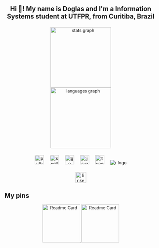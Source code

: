 <h2 align="center">Hi 👋! My name is Doglas and I'm a Information Systems student at UTFPR, from Curitiba, Brazil</h2>

###

<div align="center">
  <img src="https://github-readme-stats.vercel.app/api?username=DoglasRocha&show_icons=true&theme=dark" height="200" alt="stats graph"  />
  <br>
  <img src="https://github-readme-stats.vercel.app/api/top-langs/?username=DoglasRocha&theme=dark&hide=Jupyter%20Notebook&langs_count=8&layout=compact" height="200" alt="languages graph"  />
</div>

###

<div align="center">
  <img src="https://cdn.jsdelivr.net/gh/devicons/devicon/icons/python/python-original.svg" height="30" alt="python logo"  />
  <img width="12" />
  <img src="https://cdn.jsdelivr.net/gh/devicons/devicon/icons/svelte/svelte-original.svg" height="30" alt="svelte logo"  />
  <img width="12" />
  <img src="https://cdn.jsdelivr.net/gh/devicons/devicon/icons/go/go-original.svg" height="30" alt="go logo"  />
  <img width="12" />
  <img src="https://cdn.jsdelivr.net/gh/devicons/devicon/icons/javascript/javascript-original.svg" height="30" alt="javascript logo"  />
  <img width="12" />
  <img src="https://cdn.jsdelivr.net/gh/devicons/devicon/icons/typescript/typescript-original.svg" height="30" alt="typescript logo"  />
  <img width="12" />
  <img src="https://cdn.jsdelivr.net/gh/devicons/devicon@latest/icons/r/r-original.svg" alt="r logo"/>
</div>

###

<div align="center">
  <a href="https://www.linkedin.com/in/doglas-rocha/" target="_blank">
    <img src="https://img.shields.io/static/v1?message=LinkedIn&logo=linkedin&label=&color=0077B5&logoColor=white&labelColor=&style=for-the-badge" height="35" alt="linkedin logo"  />
  </a>
</div>

###

<!--# Hello! 👋

👨‍🎓 - I am Doglas, I am studying Information Systems at UTFPR!

* I know the basics of various languages, like Python, JavaScript, C, Go, C#, but my main goal is to learn about AI.

* But I like BackEnd development a lot!

* I built a game called World War 1.5, an obvious war game. It is very simple, looks like an arcade,
but I loved to develop it!

You can find me here: <a href="https://www.linkedin.com/in/doglas-rocha/" target="_blank">LinkedIn</a>

## My GitHub Stats

[![Doglas GitHub stats](https://github-readme-stats.vercel.app/api?username=DoglasRocha&show_icons=true&theme=dark)](https://github.com/DoglasRocha)
[![Doglas Most Used Languages](https://github-readme-stats.vercel.app/api/top-langs/?username=DoglasRocha&theme=dark&hide=Jupyter%20Notebook&langs_count=8&layout=compact)](https://github.com/DoglasRocha)
-->
  
## My pins
<div align="center">
  
  <a href="https://github.com/DoglasRocha/biblioteca-a23">
    <img height="125" src="https://github-readme-stats.vercel.app/api/pin/?username=DoglasRocha&amp;repo=biblioteca-a23&amp;theme=dark" alt="Readme Card">
  </a>
  <a href="https://github.com/DoglasRocha/WW_1.5_game">
    <img height="125" src="https://github-readme-stats.vercel.app/api/pin/?username=DoglasRocha&amp;repo=WW_1.5_game&amp;theme=dark" alt="Readme Card">
  </a>

</div>

<!--
**DoglasRocha/DoglasRocha** is a ✨ _special_ ✨ repository because its `README.md` (this file) appears on your GitHub profile.

Here are some ideas to get you started:

- 🔭 I’m currently working on ...
- 🌱 I’m currently learning ...
- 👯 I’m looking to collaborate on ...
- 🤔 I’m looking for help with ...
- 💬 Ask me about ...
- 📫 How to reach me: ...
- 😄 Pronouns: ...
- ⚡ Fun fact: ...
-->
